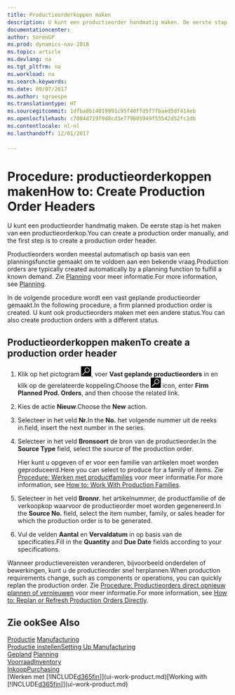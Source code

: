 ```yaml
---
title: Productieorderkoppen maken
description: U kunt een productieorder handmatig maken. De eerste stap is het maken van een productieorderkop.
documentationcenter: 
author: SorenGP
ms.prod: dynamics-nav-2018
ms.topic: article
ms.devlang: na
ms.tgt_pltfrm: na
ms.workload: na
ms.search.keywords: 
ms.date: 09/07/2017
ms.author: sgroespe
ms.translationtype: HT
ms.sourcegitcommit: 1dfba8b14019991c95f40ffd5f7fbaed5df414eb
ms.openlocfilehash: c7004d719f9d8cd3e779805949f55542d52fc2db
ms.contentlocale: nl-nl
ms.lasthandoff: 12/01/2017

---
```

# <a name="how-to-create-production-order-headers"></a><span data-ttu-id="5932e-103">Procedure: productieorderkoppen maken</span><span class="sxs-lookup"><span data-stu-id="5932e-103">How to: Create Production Order Headers</span></span>
<span data-ttu-id="5932e-104">U kunt een productieorder handmatig maken. De eerste stap is het maken van een productieorderkop.</span><span class="sxs-lookup"><span data-stu-id="5932e-104">You can create a production order manually, and the first step is to create a production order header.</span></span>

<span data-ttu-id="5932e-105">Productieorders worden meestal automatisch op basis van een planningsfunctie gemaakt om te voldoen aan een bekende vraag.</span><span class="sxs-lookup"><span data-stu-id="5932e-105">Production orders are typically created automatically by a planning function to fulfill a known demand.</span></span> <span data-ttu-id="5932e-106">Zie [Planning](production-planning.md) voor meer informatie.</span><span class="sxs-lookup"><span data-stu-id="5932e-106">For more information, see [Planning](production-planning.md).</span></span>   

<span data-ttu-id="5932e-107">In de volgende procedure wordt een vast geplande productieorder gemaakt.</span><span class="sxs-lookup"><span data-stu-id="5932e-107">In the following procedure, a firm planned production order is created.</span></span> <span data-ttu-id="5932e-108">U kunt ook productieorders maken met een andere status.</span><span class="sxs-lookup"><span data-stu-id="5932e-108">You can also create production orders with a different status.</span></span>  

## <a name="to-create-a-production-order-header"></a><span data-ttu-id="5932e-109">Productieorderkoppen maken</span><span class="sxs-lookup"><span data-stu-id="5932e-109">To create a production order header</span></span>  
1.  <span data-ttu-id="5932e-110">Klik op het pictogram ![Zoeken naar pagina of rapport](media/ui-search/search_small.png "pictogram Zoeken naar pagina of rapport"), voer **Vast geplande productieorders** in en klik op de gerelateerde koppeling.</span><span class="sxs-lookup"><span data-stu-id="5932e-110">Choose the ![Search for Page or Report](media/ui-search/search_small.png "Search for Page or Report icon") icon, enter **Firm Planned Prod. Orders**, and then choose the related link.</span></span>  
2.  <span data-ttu-id="5932e-111">Kies de actie **Nieuw**.</span><span class="sxs-lookup"><span data-stu-id="5932e-111">Choose the **New** action.</span></span>  
3.  <span data-ttu-id="5932e-112">Selecteer in het veld **Nr.**</span><span class="sxs-lookup"><span data-stu-id="5932e-112">In the **No.**</span></span> <span data-ttu-id="5932e-113">het volgende nummer uit de reeks in.</span><span class="sxs-lookup"><span data-stu-id="5932e-113">field, insert the next number in the series.</span></span>  
4.  <span data-ttu-id="5932e-114">Selecteer in het veld **Bronsoort** de bron van de productieorder.</span><span class="sxs-lookup"><span data-stu-id="5932e-114">In the **Source Type** field, select the source of the production order.</span></span>

    <span data-ttu-id="5932e-115">Hier kunt u opgeven of er voor een familie van artikelen moet worden geproduceerd.</span><span class="sxs-lookup"><span data-stu-id="5932e-115">Here you can select to produce for a family of items.</span></span> <span data-ttu-id="5932e-116">Zie [Procedure: Werken met productfamilies](production-how-work-family.md) voor meer informatie.</span><span class="sxs-lookup"><span data-stu-id="5932e-116">For more information, see [How to: Work With Production Families](production-how-work-family.md).</span></span>
5.  <span data-ttu-id="5932e-117">Selecteer in het veld **Bronnr.** het artikelnummer, de productfamilie of de verkoopkop waarvoor de productieorder moet worden gegenereerd.</span><span class="sxs-lookup"><span data-stu-id="5932e-117">In the **Source No.** field, select the item number, family, or sales header for which the production order is to be generated.</span></span>  
6.  <span data-ttu-id="5932e-118">Vul de velden **Aantal** en **Vervaldatum** in op basis van de specificaties.</span><span class="sxs-lookup"><span data-stu-id="5932e-118">Fill in the **Quantity** and **Due Date** fields according to your specifications.</span></span>  

<span data-ttu-id="5932e-119">Wanneer productievereisten veranderen, bijvoorbeeld onderdelen of bewerkingen, kunt u de productieorder snel herplannen.</span><span class="sxs-lookup"><span data-stu-id="5932e-119">When production requirements change, such as components or operations, you can quickly replan the production order.</span></span> <span data-ttu-id="5932e-120">Zie [Procedure: Productieorders direct opnieuw plannen of vernieuwen](production-how-to-replan-refresh-production-orders.md) voor meer informatie.</span><span class="sxs-lookup"><span data-stu-id="5932e-120">For more information, see [How to: Replan or Refresh Production Orders Directly](production-how-to-replan-refresh-production-orders.md).</span></span> 

## <a name="see-also"></a><span data-ttu-id="5932e-121">Zie ook</span><span class="sxs-lookup"><span data-stu-id="5932e-121">See Also</span></span>  
<span data-ttu-id="5932e-122">[Productie](production-manage-manufacturing.md)  </span><span class="sxs-lookup"><span data-stu-id="5932e-122">[Manufacturing](production-manage-manufacturing.md)  </span></span>  
[<span data-ttu-id="5932e-123">Productie instellen</span><span class="sxs-lookup"><span data-stu-id="5932e-123">Setting Up Manufacturing</span></span>](production-configure-production-processes.md)  
<span data-ttu-id="5932e-124">[Gepland](production-planning.md)    </span><span class="sxs-lookup"><span data-stu-id="5932e-124">[Planning](production-planning.md)    </span></span>  
[<span data-ttu-id="5932e-125">Voorraad</span><span class="sxs-lookup"><span data-stu-id="5932e-125">Inventory</span></span>](inventory-manage-inventory.md)  
[<span data-ttu-id="5932e-126">Inkoop</span><span class="sxs-lookup"><span data-stu-id="5932e-126">Purchasing</span></span>](purchasing-manage-purchasing.md)  
<span data-ttu-id="5932e-127">[Werken met [!INCLUDE[d365fin](includes/d365fin_md.md)]](ui-work-product.md)</span><span class="sxs-lookup"><span data-stu-id="5932e-127">[Working with [!INCLUDE[d365fin](includes/d365fin_md.md)]](ui-work-product.md)</span></span>

